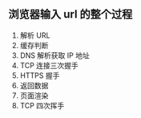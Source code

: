 ## 浏览器输入 url 的整个过程

1. 解析 URL
2. 缓存判断
3. DNS 解析获取 IP 地址
4. TCP 连接三次握手
5. HTTPS 握手
6. 返回数据
7. 页面渲染
8. TCP 四次挥手
